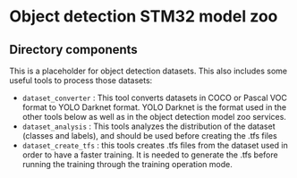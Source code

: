 # <a>Object detection STM32 model zoo</a>

## <a>Directory components</a>

This is a placeholder for object detection datasets.
This also includes some useful tools to process those datasets:
- `dataset_converter` : This tool converts datasets in COCO or Pascal VOC format to YOLO Darknet format. YOLO Darknet is the format used in the other tools below as well as in the object detection model zoo services.
- `dataset_analysis` : This tools analyzes the distribution of the dataset (classes and labels), and should be used before creating the .tfs files
- `dataset_create_tfs` : this tools creates .tfs files from the dataset used in order to have a faster training. It is needed to generate the .tfs before running the training through the training operation mode.

